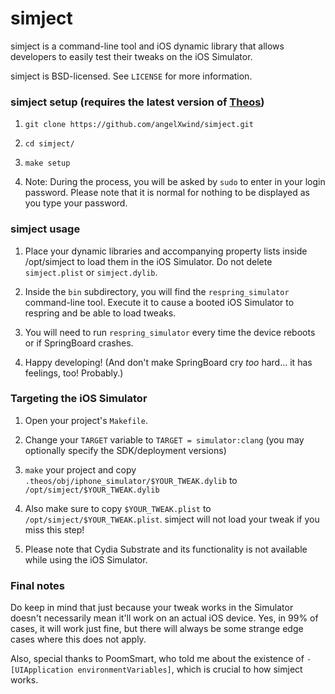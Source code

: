 # simject

simject is a command-line tool and iOS dynamic library that allows developers to easily test their tweaks on the iOS Simulator.

simject is BSD-licensed. See `LICENSE` for more information.

### simject setup (requires the latest version of [Theos](https://github.com/theos/theos))

1. `git clone https://github.com/angelXwind/simject.git`

1. `cd simject/`

1. `make setup`

1. Note: During the process, you will be asked by `sudo` to enter in your login password. Please note that it is normal for nothing to be displayed as you type your password.

### simject usage

1. Place your dynamic libraries and accompanying property lists inside /opt/simject to load them in the iOS Simulator. Do not delete `simject.plist` or `simject.dylib`.

1. Inside the `bin` subdirectory, you will find the `respring_simulator` command-line tool. Execute it to cause a booted iOS Simulator to respring and be able to load tweaks.

1. You will need to run `respring_simulator` every time the device reboots or if SpringBoard crashes.

1. Happy developing! (And don't make SpringBoard cry *too* hard... it has feelings, too! Probably.)

### Targeting the iOS Simulator

1. Open your project's `Makefile`.

1. Change your `TARGET` variable to `TARGET = simulator:clang` (you may optionally specify the SDK/deployment versions)

1. `make` your project and copy `.theos/obj/iphone_simulator/$YOUR_TWEAK.dylib` to `/opt/simject/$YOUR_TWEAK.dylib`

1. Also make sure to copy `$YOUR_TWEAK.plist` to `/opt/simject/$YOUR_TWEAK.plist`. simject will not load your tweak if you miss this step!

1. Please note that Cydia Substrate and its functionality is not available while using the iOS Simulator.

### Final notes

Do keep in mind that just because your tweak works in the Simulator doesn't necessarily mean it'll work on an actual iOS device. Yes, in 99% of cases, it will work just fine, but there will always be some strange edge cases where this does not apply.

Also, special thanks to PoomSmart, who told me about the existence of `-[UIApplication environmentVariables]`, which is crucial to how simject works.
